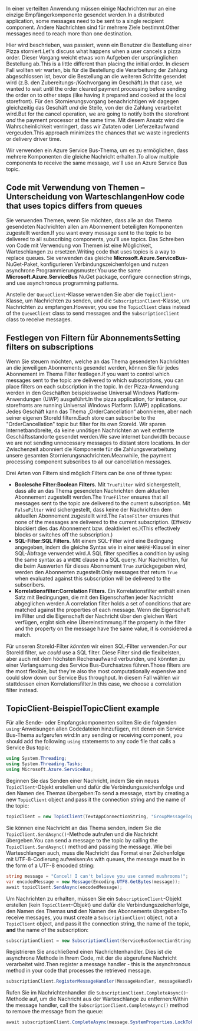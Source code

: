 <span data-ttu-id="9aea7-101">In einer verteilten Anwendung müssen einige Nachrichten nur an eine einzige Empfängerkomponente gesendet werden.</span><span class="sxs-lookup"><span data-stu-id="9aea7-101">In a distributed application, some messages need to be sent to a single recipient component.</span></span> <span data-ttu-id="9aea7-102">Andere Nachrichten sind für mehrere Ziele bestimmt.</span><span class="sxs-lookup"><span data-stu-id="9aea7-102">Other messages need to reach more than one destination.</span></span>

<span data-ttu-id="9aea7-103">Hier wird beschrieben, was passiert, wenn ein Benutzer die Bestellung einer Pizza storniert.</span><span class="sxs-lookup"><span data-stu-id="9aea7-103">Let's discuss what happens when a user cancels a pizza order.</span></span> <span data-ttu-id="9aea7-104">Dieser Vorgang weicht etwas vom Aufgeben der ursprünglichen Bestellung ab.</span><span class="sxs-lookup"><span data-stu-id="9aea7-104">This is a little different than placing the initial order.</span></span> <span data-ttu-id="9aea7-105">In diesem Fall wollten wir warten, bis für die Bestellung die Verarbeitung der Zahlung abgeschlossen ist, bevor die Bestellung an die weiteren Schritte gesendet wird (z.B. den Zubereitungs-/Kochvorgang im Geschäft).</span><span class="sxs-lookup"><span data-stu-id="9aea7-105">In that case, we wanted to wait until the order cleared payment processing before sending the order on to other steps (like having it prepared and cooked at the local storefront).</span></span> <span data-ttu-id="9aea7-106">Für den Stornierungsvorgang benachrichtigen wir dagegen gleichzeitig das Geschäft *und* die Stelle, von der die Zahlung verarbeitet wird.</span><span class="sxs-lookup"><span data-stu-id="9aea7-106">But for the cancel operation, we are going to notify both the storefront *and* the payment processor at the same time.</span></span> <span data-ttu-id="9aea7-107">Mit diesem Ansatz wird die Wahrscheinlichkeit verringert, dass wir Zutaten oder Lieferzeitaufwand vergeuden.</span><span class="sxs-lookup"><span data-stu-id="9aea7-107">This approach minimizes the chances that we waste ingredients or delivery driver time.</span></span>

<span data-ttu-id="9aea7-108">Wir verwenden ein Azure Service Bus-Thema, um es zu ermöglichen, dass mehrere Komponenten die gleiche Nachricht erhalten.</span><span class="sxs-lookup"><span data-stu-id="9aea7-108">To allow multiple components to receive the same message, we'll use an Azure Service Bus topic.</span></span>

## <a name="how-code-that-uses-topics-differs-from-queues"></a><span data-ttu-id="9aea7-109">Code mit Verwendung von Themen – Unterscheidung von Warteschlangen</span><span class="sxs-lookup"><span data-stu-id="9aea7-109">How code that uses topics differs from queues</span></span>

<span data-ttu-id="9aea7-110">Sie verwenden Themen, wenn Sie möchten, dass alle an das Thema gesendeten Nachrichten allen am Abonnement beteiligten Komponenten zugestellt werden.</span><span class="sxs-lookup"><span data-stu-id="9aea7-110">If you want every message sent to the topic to be delivered to all subscribing components, you'll use topics.</span></span> <span data-ttu-id="9aea7-111">Das Schreiben von Code mit Verwendung von Themen ist eine Möglichkeit, Warteschlangen zu ersetzen.</span><span class="sxs-lookup"><span data-stu-id="9aea7-111">Writing code that uses topics is a way to replace queues.</span></span> <span data-ttu-id="9aea7-112">Sie verwenden das gleiche **Microsoft.Azure.ServiceBus**-NuGet-Paket, konfigurieren Verbindungszeichenfolgen und nutzen asynchrone Programmierungsmuster.</span><span class="sxs-lookup"><span data-stu-id="9aea7-112">You use the same **Microsoft.Azure.ServiceBus** NuGet package, configure connection strings, and use asynchronous programming patterns.</span></span>

<span data-ttu-id="9aea7-113">Anstelle der `QueueClient`-Klasse verwenden Sie aber die `TopicClient`-Klasse, um Nachrichten zu senden, und die `SubscriptionClient`-Klasse, um Nachrichten zu empfangen.</span><span class="sxs-lookup"><span data-stu-id="9aea7-113">However, you use the `TopicClient` class instead of the `QueueClient` class to send messages and the `SubscriptionClient` class to receive messages.</span></span>

## <a name="setting-filters-on-subscriptions"></a><span data-ttu-id="9aea7-114">Festlegen von Filtern für Abonnements</span><span class="sxs-lookup"><span data-stu-id="9aea7-114">Setting filters on subscriptions</span></span>

<span data-ttu-id="9aea7-115">Wenn Sie steuern möchten, welche an das Thema gesendeten Nachrichten an die jeweiligen Abonnements gesendet werden, können Sie für jedes Abonnement im Thema Filter festlegen.</span><span class="sxs-lookup"><span data-stu-id="9aea7-115">If you want to control which messages sent to the topic are delivered to which subscriptions, you can place filters on each subscription in the topic.</span></span> <span data-ttu-id="9aea7-116">In der Pizza-Anwendung werden in den Geschäften beispielsweise Universal Windows Platform-Anwendungen (UWP) ausgeführt.</span><span class="sxs-lookup"><span data-stu-id="9aea7-116">In the pizza application, for instance, our storefronts are running Universal Windows Platform (UWP) applications.</span></span> <span data-ttu-id="9aea7-117">Jedes Geschäft kann das Thema „OrderCancellation“ abonnieren, aber nach seiner eigenen StoreId filtern.</span><span class="sxs-lookup"><span data-stu-id="9aea7-117">Each store can subscribe to the "OrderCancellation" topic but filter for its own StoreId.</span></span> <span data-ttu-id="9aea7-118">Wir sparen Internetbandbreite, da keine unnötigen Nachrichten an weit entfernte Geschäftsstandorte gesendet werden.</span><span class="sxs-lookup"><span data-stu-id="9aea7-118">We save internet bandwidth because we are not sending unnecessary messages to distant store locations.</span></span> <span data-ttu-id="9aea7-119">In der Zwischenzeit abonniert die Komponente für die Zahlungsverarbeitung unsere gesamten Stornierungsnachrichten.</span><span class="sxs-lookup"><span data-stu-id="9aea7-119">Meanwhile, the payment processing component subscribes to all our cancellation messages.</span></span>

<span data-ttu-id="9aea7-120">Drei Arten von Filtern sind möglich:</span><span class="sxs-lookup"><span data-stu-id="9aea7-120">Filters can be one of three types:</span></span>

- <span data-ttu-id="9aea7-121">**Boolesche Filter:**</span><span class="sxs-lookup"><span data-stu-id="9aea7-121">**Boolean Filters.**</span></span> <span data-ttu-id="9aea7-122">Mit `TrueFilter` wird sichergestellt, dass alle an das Thema gesendeten Nachrichten dem aktuellen Abonnement zugestellt werden.</span><span class="sxs-lookup"><span data-stu-id="9aea7-122">The `TrueFilter` ensures that all messages sent to the topic are delivered to the current subscription.</span></span> <span data-ttu-id="9aea7-123">Mit `FalseFilter` wird sichergestellt, dass keine der Nachrichten dem aktuellen Abonnement zugestellt wird.</span><span class="sxs-lookup"><span data-stu-id="9aea7-123">The `FalseFilter` ensures that none of the messages are delivered to the current subscription.</span></span> <span data-ttu-id="9aea7-124">(Effektiv blockiert dies das Abonnement bzw. deaktiviert es.)</span><span class="sxs-lookup"><span data-stu-id="9aea7-124">(This effectively blocks or switches off the subscription.)</span></span>
- <span data-ttu-id="9aea7-125">**SQL-Filter:**</span><span class="sxs-lookup"><span data-stu-id="9aea7-125">**SQL Filters.**</span></span> <span data-ttu-id="9aea7-126">Mit einem SQL-Filter wird eine Bedingung angegeben, indem die gleiche Syntax wie in einer `WHERE`-Klausel in einer SQL-Abfrage verwendet wird.</span><span class="sxs-lookup"><span data-stu-id="9aea7-126">A SQL filter specifies a condition by using the same syntax as a `WHERE` clause in a SQL query.</span></span> <span data-ttu-id="9aea7-127">Nur Nachrichten, für die beim Auswerten für dieses Abonnement `True` zurückgegeben wird, werden den Abonnenten zugestellt.</span><span class="sxs-lookup"><span data-stu-id="9aea7-127">Only messages that return `True` when evaluated against this subscription will be delivered to the subscribers.</span></span>
- <span data-ttu-id="9aea7-128">**Korrelationsfilter:**</span><span class="sxs-lookup"><span data-stu-id="9aea7-128">**Correlation Filters.**</span></span> <span data-ttu-id="9aea7-129">Ein Korrelationsfilter enthält einen Satz mit Bedingungen, die mit den Eigenschaften jeder Nachricht abgeglichen werden.</span><span class="sxs-lookup"><span data-stu-id="9aea7-129">A correlation filter holds a set of conditions that are matched against the properties of each message.</span></span> <span data-ttu-id="9aea7-130">Wenn die Eigenschaft im Filter und die Eigenschaft der Nachricht über den gleichen Wert verfügen, ergibt sich eine Übereinstimmung.</span><span class="sxs-lookup"><span data-stu-id="9aea7-130">If the property in the filter and the property on the message have the same value, it is considered a match.</span></span>

<span data-ttu-id="9aea7-131">Für unseren StoreId-Filter *könnten* wir einen SQL-Filter verwenden.</span><span class="sxs-lookup"><span data-stu-id="9aea7-131">For our StoreId filter, we *could* use a SQL filter.</span></span> <span data-ttu-id="9aea7-132">Diese Filter sind die flexibelsten, aber auch mit dem höchsten Rechenaufwand verbunden, und könnten zu einer Verlangsamung des Service Bus-Durchsatzes führen.</span><span class="sxs-lookup"><span data-stu-id="9aea7-132">Those filters are the most flexible, but they're also the most computationally expensive and could slow down our Service Bus throughput.</span></span> <span data-ttu-id="9aea7-133">In diesem Fall wählen wir stattdessen einen Korrelationsfilter.</span><span class="sxs-lookup"><span data-stu-id="9aea7-133">In this case, we choose a correlation filter instead.</span></span> 

## <a name="topicclient-example"></a><span data-ttu-id="9aea7-134">TopicClient-Beispiel</span><span class="sxs-lookup"><span data-stu-id="9aea7-134">TopicClient example</span></span>

<span data-ttu-id="9aea7-135">Für alle Sende- oder Empfangskomponenten sollten Sie die folgenden `using`-Anweisungen allen Codedateien hinzufügen, mit denen ein Service Bus-Thema aufgerufen wird:</span><span class="sxs-lookup"><span data-stu-id="9aea7-135">In any sending or receiving component, you should add the following `using` statements to any code file that calls a Service Bus topic:</span></span>

```C#
using System.Threading;
using System.Threading.Tasks;
using Microsoft.Azure.ServiceBus;
```

<span data-ttu-id="9aea7-136">Beginnen Sie das Senden einer Nachricht, indem Sie ein neues `TopicClient`-Objekt erstellen und dafür die Verbindungszeichenfolge und den Namen des Themas übergeben:</span><span class="sxs-lookup"><span data-stu-id="9aea7-136">To send a message, start by creating a new `TopicClient` object and pass it the connection string and the name of the topic:</span></span>

```C#
topicClient = new TopicClient(TextAppConnectionString, "GroupMessageTopic");
```

<span data-ttu-id="9aea7-137">Sie können eine Nachricht an das Thema senden, indem Sie die `TopicClient.SendAsync()`-Methode aufrufen und die Nachricht übergeben.</span><span class="sxs-lookup"><span data-stu-id="9aea7-137">You can send a message to the topic by calling the `TopicClient.SendAsync()` method and passing the message.</span></span> <span data-ttu-id="9aea7-138">Wie bei Warteschlangen auch, muss die Nachricht das Format einer Zeichenfolge mit UTF-8-Codierung aufweisen:</span><span class="sxs-lookup"><span data-stu-id="9aea7-138">As with queues, the message must be in the form of a UTF-8 encoded string:</span></span>

```C#
string message = "Cancel! I can't believe you use canned mushrooms!";
var encodedMessage = new Message(Encoding.UTF8.GetBytes(message));
await topicClient.SendAsync(encodedMessage);
```

<span data-ttu-id="9aea7-139">Um Nachrichten zu erhalten, müssen Sie ein `SubscriptionClient`-Objekt erstellen (kein `TopicClient`-Objekt) und dafür die Verbindungszeichenfolge, den Namen des Themas **und** den Namen des Abonnements übergeben:</span><span class="sxs-lookup"><span data-stu-id="9aea7-139">To receive messages, you must create a `SubscriptionClient` object, not a `TopicClient` object, and pass it the connection string, the name of the topic, **and** the name of the subscription:</span></span>

```C#
subscriptionClient = new SubscriptionClient(ServiceBusConnectionString, "GroupMessageTopic", "NorthAmerica");
```

<span data-ttu-id="9aea7-140">Registrieren Sie anschließend einen Nachrichtenhandler. Dies ist die asynchrone Methode in Ihrem Code, mit der die abgerufene Nachricht verarbeitet wird.</span><span class="sxs-lookup"><span data-stu-id="9aea7-140">Then register a message handler - this is the asynchronous method in your code that processes the retrieved message.</span></span>

```C#
subscriptionClient.RegisterMessageHandler(MessageHandler, messageHandlerOptions);
```

<span data-ttu-id="9aea7-141">Rufen Sie im Nachrichtenhandler die `SubscriptionClient.CompleteAsync()`-Methode auf, um die Nachricht aus der Warteschlange zu entfernen:</span><span class="sxs-lookup"><span data-stu-id="9aea7-141">Within the message handler, call the `SubscriptionClient.CompleteAsync()` method to remove the message from the queue:</span></span>

```C#
await subscriptionClient.CompleteAsync(message.SystemProperties.LockToken);
```